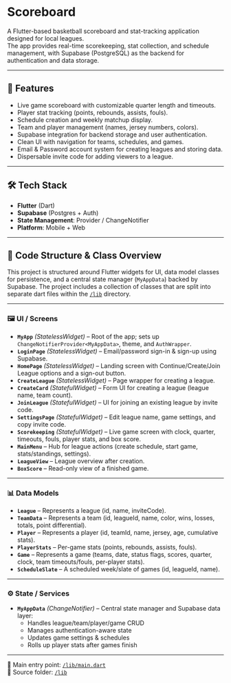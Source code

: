 # Scoreboard

A Flutter-based basketball scoreboard and stat-tracking application designed for local leagues.  
The app provides real-time scorekeeping, stat collection, and schedule management, with Supabase (PostgreSQL) as the backend for authentication and data storage.

---

## 🚀 Features
- Live game scoreboard with customizable quarter length and timeouts.
- Player stat tracking (points, rebounds, assists, fouls).
- Schedule creation and weekly matchup display.
- Team and player management (names, jersey numbers, colors).
- Supabase integration for backend storage and user authentication.
- Clean UI with navigation for teams, schedules, and games.
- Email & Password account system for creating leagues and storing data.
- Dispersable invite code for adding viewers to a league.

---

## 🛠️ Tech Stack
- **Flutter** (Dart)
- **Supabase** (Postgres + Auth)
- **State Management**: Provider / ChangeNotifier
- **Platform**: Mobile + Web

---

## 📖 Code Structure & Class Overview

This project is structured around Flutter widgets for UI, data model classes for persistence, and a central state manager (`MyAppData`) backed by Supabase. The project includes a collection of classes that are split into separate dart files within the [`/lib`](lib) directory.

---

### 🖼️ UI / Screens
- **`MyApp`** *(StatelessWidget)* – Root of the app; sets up `ChangeNotifierProvider<MyAppData>`, theme, and `AuthWrapper`.
- **`LoginPage`** *(StatelessWidget)* – Email/password sign-in & sign-up using Supabase.
- **`HomePage`** *(StatelessWidget)* – Landing screen with Continue/Create/Join League options and a sign-out button.
- **`CreateLeague`** *(StatelessWidget)* – Page wrapper for creating a league.
- **`CreateCard`** *(StatefulWidget)* – Form UI for creating a league (league name, team count).
- **`JoinLeague`** *(StatefulWidget)* – UI for joining an existing league by invite code.
- **`SettingsPage`** *(StatefulWidget)* – Edit league name, game settings, and copy invite code.
- **`Scorekeeping`** *(StatefulWidget)* – Live game screen with clock, quarter, timeouts, fouls, player stats, and box score.
- **`MainMenu`** – Hub for league actions (create schedule, start game, stats/standings, settings).  
- **`LeagueView`** – League overview after creation.  
- **`BoxScore`** – Read-only view of a finished game. 
---

### 📊 Data Models
- **`League`** – Represents a league (id, name, inviteCode).  
- **`TeamData`** – Represents a team (id, leagueId, name, color, wins, losses, totals, point differential).  
- **`Player`** – Represents a player (id, teamId, name, jersey, age, cumulative stats).  
- **`PlayerStats`** – Per-game stats (points, rebounds, assists, fouls).  
- **`Game`** – Represents a game (teams, date, status flags, scores, quarter, clock, team timeouts/fouls, per-player stats).  
- **`ScheduleSlate`** – A scheduled week/slate of games (id, leagueId, name).  

---

### ⚙️ State / Services
- **`MyAppData`** *(ChangeNotifier)* – Central state manager and Supabase data layer:
  - Handles league/team/player/game CRUD
  - Manages authentication-aware state
  - Updates game settings & schedules
  - Rolls up player stats after games finish   

---

📂 Main entry point: [`/lib/main.dart`](lib/main.dart)  
📂 Source folder: [`/lib`](lib)

